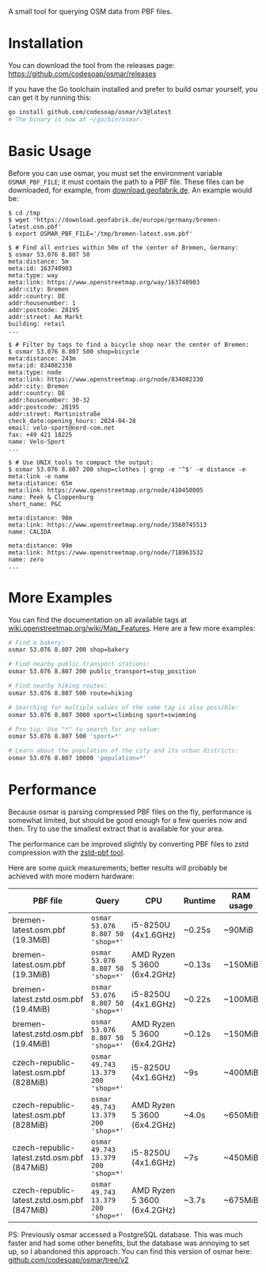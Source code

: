 A small tool for querying OSM data from PBF files.

# Installation
You can download the tool from the releases page:
https://github.com/codesoap/osmar/releases

If you have the Go toolchain installed and prefer to build osmar
yourself, you can get it by running this:

```bash
go install github.com/codesoap/osmar/v3@latest
# The binary is now at ~/go/bin/osmar.
```

# Basic Usage
Before you can use osmar, you must set the environment variable
`OSMAR_PBF_FILE`; it must contain the path to a PBF
file. These files can be downloaded, for example, from
[download.geofabrik.de](https://download.geofabrik.de/). An example would be:
```console
$ cd /tmp
$ wget 'https://download.geofabrik.de/europe/germany/bremen-latest.osm.pbf'
$ export OSMAR_PBF_FILE='/tmp/bremen-latest.osm.pbf'
```

```console
$ # Find all entries within 50m of the center of Bremen, Germany:
$ osmar 53.076 8.807 50
meta:distance: 5m
meta:id: 163740903
meta:type: way
meta:link: https://www.openstreetmap.org/way/163740903
addr:city: Bremen
addr:country: DE
addr:housenumber: 1
addr:postcode: 28195
addr:street: Am Markt
building: retail
...

$ # Filter by tags to find a bicycle shop near the center of Bremen:
$ osmar 53.076 8.807 500 shop=bicycle
meta:distance: 243m
meta:id: 834082330
meta:type: node
meta:link: https://www.openstreetmap.org/node/834082330
addr:city: Bremen
addr:country: DE
addr:housenumber: 30-32
addr:postcode: 28195
addr:street: Martinistraße
check_date:opening_hours: 2024-04-28
email: velo-sport@nord-com.net
fax: +49 421 18225
name: Velo-Sport
...

$ # Use UNIX tools to compact the output:
$ osmar 53.076 8.807 200 shop=clothes | grep -e '^$' -e distance -e meta:link -e name
meta:distance: 65m
meta:link: https://www.openstreetmap.org/node/410450005
name: Peek & Cloppenburg
short_name: P&C

meta:distance: 98m
meta:link: https://www.openstreetmap.org/node/3560745513
name: CALIDA

meta:distance: 99m
meta:link: https://www.openstreetmap.org/node/718963532
name: zero
...
```

# More Examples
You can find the documentation on all available tags at
[wiki.openstreetmap.org/wiki/Map_Features](https://wiki.openstreetmap.org/wiki/Map_Features).
Here are a few more examples:

```bash
# Find a bakery:
osmar 53.076 8.807 200 shop=bakery

# Find nearby public transport stations:
osmar 53.076 8.807 200 public_transport=stop_position

# Find nearby hiking routes:
osmar 53.076 8.807 500 route=hiking

# Searching for multiple values of the same tag is also possible:
osmar 53.076 8.807 3000 sport=climbing sport=swimming

# Pro tip: Use "*" to search for any value:
osmar 53.076 8.807 500 'sport=*'

# Learn about the population of the city and its urban districts:
osmar 53.076 8.807 10000 'population=*'
```

# Performance
Because osmar is parsing compressed PBF files on the fly, performance is
somewhat limited, but should be good enough for a few queries now and
then. Try to use the smallest extract that is available for your area.

The performance can be improved slightly by converting PBF files to zstd compression with 
the [zstd-pbf tool](https://github.com/codesoap/zstd-pbf).

Here are some quick measurements; better results will probably be
achieved with more modern hardware:

| PBF file | Query | CPU | Runtime | RAM usage |
| --- | --- | --- | --- | --- |
| bremen-latest.osm.pbf (19.3MiB) | `osmar 53.076 8.807 50 'shop=*'` | i5-8250U (4x1.6GHz) | ~0.25s | ~90MiB |
| bremen-latest.osm.pbf (19.3MiB) | `osmar 53.076 8.807 50 'shop=*'` | AMD Ryzen 5 3600 (6x4.2GHz) | ~0.13s | ~150MiB |
| bremen-latest.zstd.osm.pbf (19.4MiB) | `osmar 53.076 8.807 50 'shop=*'` | i5-8250U (4x1.6GHz) | ~0.22s | ~100MiB |
| bremen-latest.zstd.osm.pbf (19.4MiB) | `osmar 53.076 8.807 50 'shop=*'` | AMD Ryzen 5 3600 (6x4.2GHz) | ~0.12s | ~150MiB |
| czech-republic-latest.osm.pbf (828MiB) | `osmar 49.743 13.379 200 'shop=*'` | i5-8250U (4x1.6GHz) | ~9s | ~400MiB |
| czech-republic-latest.osm.pbf (828MiB) | `osmar 49.743 13.379 200 'shop=*'` | AMD Ryzen 5 3600 (6x4.2GHz) | ~4.0s | ~650MiB |
| czech-republic-latest.zstd.osm.pbf (847MiB) | `osmar 49.743 13.379 200 'shop=*'` | i5-8250U (4x1.6GHz) | ~7s | ~450MiB |
| czech-republic-latest.zstd.osm.pbf (847MiB) | `osmar 49.743 13.379 200 'shop=*'` | AMD Ryzen 5 3600 (6x4.2GHz) | ~3.7s | ~675MiB |

PS: Previously osmar accessed a PostgreSQL database. This was much
faster and had some other benefits, but the database was annoying to set
up, so I abandoned this approach. You can find this version of osmar here:
[github.com/codesoap/osmar/tree/v2](https://github.com/codesoap/osmar/tree/v2)
